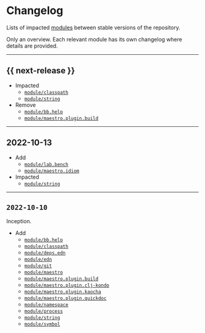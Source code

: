 # Changelog

Lists of impacted [modules](../module) between stable versions of the
repository.

Only an overview. Each relevant module has its own changelog where details are
provided.


---


## {{ next-release }}

- Impacted
    - [`module/classpath`]
    - [`module/string`]
- Remove
    - [`module/bb.help`]
    - [`module/maestro.plugin.build`] 


---


## 2022-10-13

- Add
    - [`module/lab.bench`]
    - [`module/maestro.idiom`]
- Impacted
    - [`module/string`]

---


## `2022-10-10`

Inception.

- Add
    - [`module/bb.help`]
    - [`module/classpath`]
    - [`module/deps.edn`]
    - [`module/edn`]
    - [`module/git`]
    - [`module/maestro`]
    - [`module/maestro.plugin.build`]
    - [`module/maestro.plugin.clj-kondo`]
    - [`module/maestro.plugin.kaocha`]
    - [`module/maestro.plugin.quickdoc`]
    - [`module/namespace`]
    - [`module/process`]
    - [`module/string`]
    - [`module/symbol`]




<!--- Links to module changelogs -->


[`module/bb.help`]:                  ../module/ARCHIVE/bb.help/doc/changelog.md
[`module/classpath`]:                ../module/classpath/doc/changelog.md
[`module/deps.edn`]:                 ../module/deps.edn/doc/changelog.md
[`module/edn`]:                      ../module/edn/doc/changelog.md
[`module/git`]:                      ../module/git/doc/changelog.md
[`module/lab.bench`]:                ../module/lab.bench/doc/changelog.md
[`module/maestro.idiom`]:            ../module/maestro.idiom/doc/changelog.md
[`module/maestro.plugin.build`]:     ../module/ARCHIVE/maestro.plugin.build/doc/changelog.md
[`module/maestro.plugin.clj-kondo`]: ../module/maestro.plugin.clj-kondo/doc/changelog.md
[`module/maestro.plugin.kaocha`]:    ../module/maestro.plugin.kaocha/doc/changelog.md
[`module/maestro.plugin.quickdoc`]:  ../module/maestro.plugin.quickdoc/doc/changelog.md
[`module/maestro`]:                  ../module/maestro/doc/changelog.md
[`module/namespace`]:                ../module/namespace/doc/changelog.md
[`module/process`]:                  ../module/process/doc/changelog.md
[`module/string`]:                   ../module/string/doc/changelog.md
[`module/symbol`]:                   ../module/symbol/doc/changelog.md
